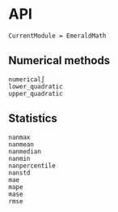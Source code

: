 # API
```@meta
CurrentModule = EmeraldMath
```


## Numerical methods
```@docs
numerical∫
lower_quadratic
upper_quadratic
```


## Statistics
```@docs
nanmax
nanmean
nanmedian
nanmin
nanpercentile
nanstd
mae
mape
mase
rmse
```
